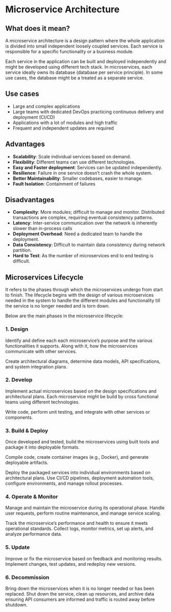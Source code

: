 # Microservice Architecture

## What does it mean?

A microservice architecture is a design pattern where the whole application is divided into small independent loosely coupled services. Each service is responsible for a specific functionality or a business module.

Each service in the application can be built and deployed independently and might be developed using different tech stack. In microservices, each service ideally owns its database (database per service principle). In some use cases, the database might be a treated as a separate service.

## Use cases

- Large and complex applications
- Large teams with dedicated DevOps practicing continuous delivery and deployment (CI/CD)
- Applications with a lot of modules and high traffic
- Frequent and independent updates are required

## Advantages

- **Scalability**: Scale individual services based on demand.
- **Flexibility**: Different teams can use different technologies.
- **Easy and Faster deployment**: Services can be updated independently.
- **Resilience**: Failure in one service doesn’t crash the whole system.
- **Better Maintainability**: Smaller codebases, easier to manage.
- **Fault Isolation**: Containment of failures

## Disadvantages

- **Complexity**: More modules; difficult to manage and monitor. Distributed transactions are complex, requiring eventual consistency patterns.
- **Latency**: Inter-service communication over the network is inherently slower than in-process calls
- **Deployment Overhead**: Need a dedicated team to handle the deployment.
- **Data Consistency**: Difficult to maintain data consistency during network partition.
- **Hard to Test**: As the number of microservices end to end testing is difficult.

## Microservices Lifecycle

It refers to the phases through which the microservices undergo from start to finish. The lifecycle begins with the design of various microservices needed in the system to handle the different modules and functionality till the service is no longer needed and is torn down.

Below are the main phases in the microservice lifecycle:

### 1. Design

Identify and define each each microservice’s purpose and the various functionalities it supports. Along with it, how the microservices communicate with other services.

Create architectural diagrams, determine data models, API specifications, and system integration plans.

### 2. Develop

Implement actual microservices based on the design specifications and architectural plans. Each microservice might be build by cross functional teams using different technologies.

Write code, perform unit testing, and integrate with other services or components.

### 3. Build & Deploy

Once developed and tested, build the microservices using built tools and package it into deployable formats.

Compile code, create container images (e.g., Docker), and generate deployable artifacts.

Deploy the packaged services into individual environments based on architectural plans. Use CI/CD pipelines, deployment automation tools, configure environments, and manage rollout processes.

### 4. Operate & Monitor

Manage and maintain the microservice during its operational phase. Handle user requests, perform routine maintenance, and manage service scaling.

Track the microservice’s performance and health to ensure it meets operational standards. Collect logs, monitor metrics, set up alerts, and analyze performance data.

### 5. Update

Improve or fix the microservice based on feedback and monitoring results. Implement changes, test updates, and redeploy new versions.

### 6. Decommission

Bring down the microservices when it is no longer needed or has been replaced. Shut down the service, clean up resources, and archive data ensuring API consumers are informed and traffic is routed away before shutdown.
